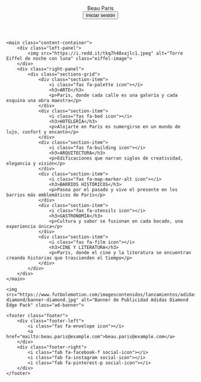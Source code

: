 <!DOCTYPE html>
<html lang="es">
<head>
    <meta charset="UTF-8">
    <meta name="viewport" content="width=device-width, initial-scale=1.0">
    <title>Beau Paris</title>
    <link rel="stylesheet" href="style.css">
    <link rel="stylesheet" href="https://cdnjs.cloudflare.com/ajax/libs/font-awesome/6.0.0-beta3/css/all.min.css">
</head>
<body>
    <header class="navbar">
        <div class="navbar-left">
            <div class="logo">Beau Paris</div>
        </div>
        <div class="navbar-right">
            <button class="login-button">Iniciar sesión</button>
            <i class="fas fa-search search-icon"></i>
        </div>
    </header>

    <main class="content-container">
        <div class="left-panel">
            <img src="https://i.redd.it/tkq7h48xajlc1.jpeg" alt="Torre Eiffel de noche con luna" class="eiffel-image">
        </div>
        <div class="right-panel">
            <div class="sections-grid">
                <div class="section-item">
                    <i class="fas fa-palette icon"></i>
                    <h3>ARTE</h3>
                    <p>París, donde cada calle es una galería y cada esquina una obra maestra</p>
                </div>
                <div class="section-item">
                    <i class="fas fa-bed icon"></i>
                    <h3>HOTELERÍA</h3>
                    <p>Alojarte en París es sumergirse en un mundo de lujo, confort y encanto</p>
                </div>
                <div class="section-item">
                    <i class="fas fa-building icon"></i>
                    <h3>ARQUITECTURA</h3>
                    <p>Edificaciones que narran siglos de creatividad, elegancia y visión</p>
                </div>
                <div class="section-item">
                    <i class="fas fa-map-marker-alt icon"></i>
                    <h3>BARRIOS HISTÓRICOS</h3>
                    <p>Pasea por el pasado y vive el presente en los barrios más emblemáticos de París</p>
                </div>
                <div class="section-item">
                    <i class="fas fa-utensils icon"></i>
                    <h3>GASTRONOMÍA</h3>
                    <p>Cultura y sabor se fusionan en cada bocado, una experiencia única</p>
                </div>
                <div class="section-item">
                    <i class="fas fa-film icon"></i>
                    <h3>CINE Y LITERATURA</h3>
                    <p>París, donde el cine y la literatura se encuentran creando historias que trascienden el tiempo</p>
                </div>
            </div>
        </div>
    </main>

    <img src="https://www.futbolemotion.com/imagescontenidos/lanzamientos/adidas-diamond/banner-diamond.jpg" alt="Banner de Publicidad Adidas Diamond Edge Pack" class="ad-banner">

    <footer class="footer">
        <div class="footer-left">
            <i class="fas fa-envelope icon"></i>
            <a href="mailto:beau.paris@example.com">beau.paris@example.com</a>
        </div>
        <div class="footer-right">
            <i class="fab fa-facebook-f social-icon"></i>
            <i class="fab fa-instagram social-icon"></i>
            <i class="fab fa-pinterest-p social-icon"></i>
        </div>
    </footer>
</body>
</html>
</body>
</html>
